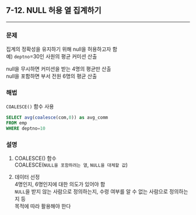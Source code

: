 ## 7-12. NULL 허용 열 집계하기
___
### 문제
집계의 정확성을 유지하기 위해 null을 허용하고자 함  
예) `deptno`=30인 사원의 평균 커미션 산출  

null을 무시하면 커미션을 받는 4명의 평균만 산출  
null을 포함하면 부서 전원 6명의 평균 산출

### 해법
`COALESCE()` 함수 사용
```sql
SELECT avg(coalesce(com,0)) as avg_comm
FROM emp
WHERE deptno=10
```

### 설명 
1. COALESCE() 함수  
COALESCE(`NULL을 포함하려는 열`, `NULL을 대체할 값`)  

2. 데이터 선정  
4명인지, 6명인지에 대한 의도가 있어야 함  
`NULL`을 받지 않는 사람으로 정의하는지, 수령 여부를 알 수 없는 사람으로 정의하는 지 등  
목적에 따라 활용해야 한다



